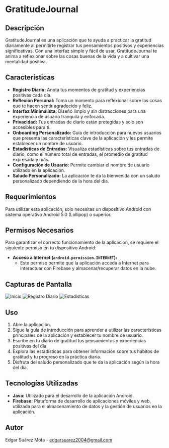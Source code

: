 # GratitudeJournal

## Descripción
GratitudeJournal es una aplicación que te ayuda a practicar la gratitud diariamente al permitirte registrar tus pensamientos positivos y experiencias significativas. Con una interfaz simple y fácil de usar, GratitudeJournal te anima a reflexionar sobre las cosas buenas de la vida y a cultivar una mentalidad positiva.

## Características
- **Registro Diario:** Anota tus momentos de gratitud y experiencias positivas cada día.
- **Reflexión Personal:** Toma un momento para reflexionar sobre las cosas que te hacen sentir agradecido y feliz.
- **Interfaz Minimalista:** Diseño limpio y sin distracciones para una experiencia de usuario tranquila y enfocada.
- **Privacidad:** Tus entradas de diario están protegidas y solo son accesibles para ti.
- **Onboarding Personalizado:** Guía de introducción para nuevos usuarios que presenta las características clave de la aplicación y les permite establecer un nombre de usuario.
- **Estadísticas de Entradas:** Visualiza estadísticas sobre tus entradas de diario, como el número total de entradas, el promedio de gratitud expresada y más.
- **Configuración de Usuario:** Permite cambiar el nombre de usuario utilizado en la aplicación.
- **Saludo Personalizado:** La aplicación te da la bienvenida con un saludo personalizado dependiendo de la hora del día.

## Requerimientos

Para utilizar esta aplicación, solo necesitas un dispositivo Android con sistema operativo Android 5.0 (Lollipop) o superior.

## Permisos Necesarios

Para garantizar el correcto funcionamiento de la aplicación, se requiere el siguiente permiso en tu dispositivo Android:

- **Acceso a Internet (`android.permission.INTERNET`):**
  - Este permiso permite que la aplicación acceda a Internet para interactuar con Firebase y almacenar/recuperar datos en la nube.

## Capturas de Pantalla
![Inicio](https://example.com/gratitudejournal/screenshots/home.png)
![Registro Diario](https://example.com/gratitudejournal/screenshots/journal.png)
![Estadísticas](https://example.com/gratitudejournal/screenshots/statistics.png)

## Uso
1. Abre la aplicación.
2. Sigue la guía de introducción para aprender a utilizar las características principales de la aplicación y establecer tu nombre de usuario.
3. Escribe en tu diario de gratitud tus pensamientos y experiencias positivas del día.
4. Explora las estadísticas para obtener información sobre tus hábitos de gratitud y tu progreso en la práctica diaria.
5. Disfruta del saludo personalizado que te da la aplicación según la hora del día.

## Tecnologías Utilizadas
- **Java:** Utilizado para el desarrollo de la aplicación Android.
- **Firebase:** Plataforma de desarrollo de aplicaciones móviles y web, utilizada para el almacenamiento de datos y la gestión de usuarios en la aplicación.

## Autor
Edgar Suárez Mota - edgarsuarez2004@gmail.com
